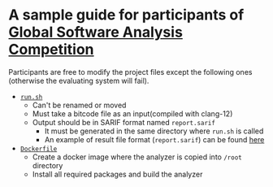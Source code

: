 # A sample guide for participants of [Global Software Analysis Competition](https://gsac.tech/)

Participants are free to modify the project files except the following ones (otherwise the evaluating system will fail).

* [```run.sh```](/example-analyzer/run.sh)
    * Can't be renamed or moved
    * Must take a bitcode file as an input(compiled with clang-12)
    * Output should be in SARIF format named ```report.sarif```
        * It must be generated in the same directory where ```run.sh``` is called
        * An example of result file format  (```report.sarif```)
          can be found [here](https://github.com/GSACTech/resources/blob/main/contest)
* [```Dockerfile```](/example-analyzer/Dockerfile)
    * Create a docker image where the analyzer is copied into ```/root``` directory
    * Install all required packages and build the analyzer
